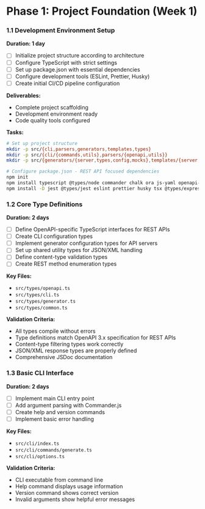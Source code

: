 # Phase 1: Project Foundation (Week 1)

### 1.1 Development Environment Setup

**Duration: 1 day**

- [ ] Initialize project structure according to architecture
- [ ] Configure TypeScript with strict settings
- [ ] Set up package.json with essential dependencies
- [ ] Configure development tools (ESLint, Prettier, Husky)
- [ ] Create initial CI/CD pipeline configuration

**Deliverables:**

- Complete project scaffolding
- Development environment ready
- Code quality tools configured

**Tasks:**

```bash
# Set up project structure
mkdir -p src/{cli,parsers,generators,templates,types}
mkdir -p src/{cli/{commands,utils},parsers/{openapi,utils}}
mkdir -p src/{generators/{server,types,config,mocks},templates/{server,types,config}}

# Configure package.json - REST API focused dependencies
npm init
npm install typescript @types/node commander chalk ora js-yaml openapi-types express cors helmet
npm install -D jest @types/jest eslint prettier husky tsx @types/express
```

### 1.2 Core Type Definitions

**Duration: 2 days**

- [ ] Define OpenAPI-specific TypeScript interfaces for REST APIs
- [ ] Create CLI configuration types
- [ ] Implement generator configuration types for API servers
- [ ] Set up shared utility types for JSON/XML handling
- [ ] Define content-type validation types
- [ ] Create REST method enumeration types

**Key Files:**

- `src/types/openapi.ts`
- `src/types/cli.ts`
- `src/types/generator.ts`
- `src/types/common.ts`

**Validation Criteria:**

- All types compile without errors
- Type definitions match OpenAPI 3.x specification for REST APIs
- Content-type filtering types work correctly
- JSON/XML response types are properly defined
- Comprehensive JSDoc documentation

### 1.3 Basic CLI Interface

**Duration: 2 days**

- [ ] Implement main CLI entry point
- [ ] Add argument parsing with Commander.js
- [ ] Create help and version commands
- [ ] Implement basic error handling

**Key Files:**

- `src/cli/index.ts`
- `src/cli/commands/generate.ts`
- `src/cli/options.ts`

**Validation Criteria:**

- CLI executable from command line
- Help command displays usage information
- Version command shows correct version
- Invalid arguments show helpful error messages
